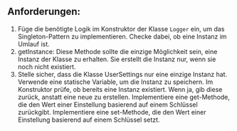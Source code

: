 ## Anforderungen:

1. Füge die benötigte Logik im Konstruktor der Klasse `Logger` ein, um das Singleton-Pattern zu implementieren. Checke
   dabei, ob eine Instanz im Umlauf ist.
2. getInstance: Diese Methode sollte die einzige Möglichkeit sein, eine Instanz der Klasse zu erhalten. Sie
   erstellt die Instanz nur, wenn sie noch nicht existiert.
3. Stelle sicher, dass die Klasse UserSettings nur eine einzige Instanz hat.
   Verwende eine statische Variable, um die Instanz zu speichern.
   Im Konstruktor prüfe, ob bereits eine Instanz existiert. Wenn ja, gib diese zurück, anstatt eine neue zu erstellen.
   Implementiere eine get-Methode, die den Wert einer Einstellung basierend auf einem Schlüssel zurückgibt.
   Implementiere eine set-Methode, die den Wert einer Einstellung basierend auf einem Schlüssel setzt.